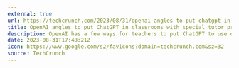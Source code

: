 ```yaml
---
external: true
url: https://techcrunch.com/2023/08/31/openai-angles-to-put-chatgpt-in-classrooms-with-special-tutor-prompts/
title: OpenAI angles to put ChatGPT in classrooms with special tutor prompts
description: OpenAI has a few ways for teachers to put ChatGPT to use outside its usual role as “research assistant” for procrastinating students.
date: 2023-08-31T17:48:21Z
icon: https://www.google.com/s2/favicons?domain=techcrunch.com&sz=32
source: TechCrunch
---
```

